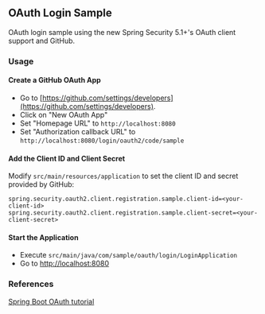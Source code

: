 ## OAuth Login Sample

OAuth login sample using the new Spring Security 5.1+'s OAuth client support and GitHub.

### Usage

#### Create a GitHub OAuth App

* Go to [https://github.com/settings/developers](https://github.com/settings/developers).
* Click on "New OAuth App" 
* Set "Homepage URL" to `http://localhost:8080`
* Set "Authorization callback URL" to `http://localhost:8080/login/oauth2/code/sample`

#### Add the Client ID and Client Secret

Modify `src/main/resources/application` to set the client ID and secret provided by GitHub:

```properties
spring.security.oauth2.client.registration.sample.client-id=<your-client-id>
spring.security.oauth2.client.registration.sample.client-secret=<your-client-secret>
```

#### Start the Application

* Execute `src/main/java/com/sample/oauth/login/LoginApplication`
* Go to [http://localhost:8080](http://localhost:8080)

### References

[Spring Boot OAuth tutorial](https://spring.io/guides/tutorials/spring-boot-oauth2)
